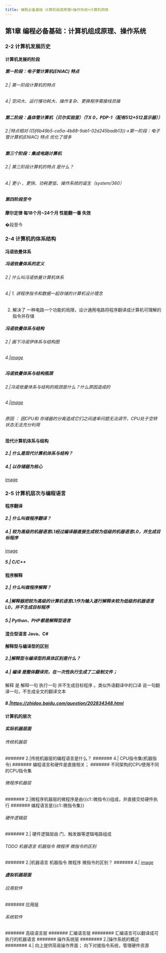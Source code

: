 ```yaml
---
title: 编程必备基础 计算机组成原理+操作系统+计算机网络
---
```


## 第1章 编程必备基础：计算机组成原理、操作系统
### 2-2 计算机发展历史
#### 计算机发展的阶段
##### 第一阶段：电子管计算机(ENIAC) 特点
###### 2.| 第一阶段计算机的特点
###### 4.| 空间大、运行慢功耗大、操作复杂、更换程序需接线员操
##### 第二阶段：晶体管计算机（贝尔实验室）（TX 0，PDP-1（配有512*512显示器））
###### 2.|特点相对 ((5f6b49b5-ca5a-4b88-9ab1-02d245badb13))->第一阶段：电子管计算机(ENIAC) 特点 优化了很多
##### 第三个阶段：集成电路计算机
###### 2.| 第三阶段计算机的特点 是什么？
###### 4.| 更小 、更快、功耗更低、操作系统的诞生（system/360）
##### 第四阶段至今
#### 摩尔定律 每18个月~24个月 性能翻一番 失效
�段至今
### 2-4 计算机的体系结构
#### 冯诺依曼体系
##### 冯诺依曼体系的定义
###### 2.| 什么叫冯诺依曼计算机体系
###### 4.| 1. 讲程序指令和数据一起存储的计算机设计理念
2. 解决了 一种电路一个功能的局限，设计通用电路将程序翻译成计算机可理解的指令并存储
##### 冯诺依曼体系与结构
###### 2.| 画下冯诺伊体系与结构图
###### 4.|[image](http://tuchuang.lifeupnote.com/blog/20200925/MTC9KqkuyIen.png?imageslim)
##### 冯诺依曼体系与结构瓶颈
###### 2.|冯诺依曼体系与结构的瓶颈是什么？什么原因造成的
###### 4.|[image](http://tuchuang.lifeupnote.com/blog/20200925/AmNIi8m260kq.png?imageslim)
###### 原因 ： 因CPU和 存储器的分离造成它们之间速率问题无法调节，CPU处于空转状态无法充分利用
#### 现代计算机体系与结构
##### 2.| 什么是现代计算机体系与结构？
##### 4.| 以存储器为核心
[image](http://tuchuang.lifeupnote.com/blog/20200925/bckwnrMe3aPf.png?imageslim)
### 2-5 计算机层次与编程语言
#### 程序翻译
##### 2.| 什么叫做程序翻译？
##### 4.| 较为高级的机器语言L1经过**编译器**直接生成较为低级的机器语言L0，并生成目标程序
[image](http://tuchuang.lifeupnote.com/blog/20200925/UkRIkPf28c6I.png?imageslim)
##### 5.| C/C++
#### 程序解释
##### 2.| 什么叫做程序解释？
##### 4.|解释器把较为高级的计算机语言L1作为输入逐行解释未较为低级的机器语言L0，并不生成目标程序
##### 5.| Python、PHP都是解释型语言
#### 混合型语言 Java、C#
#### 解释型与编译型的区别
##### 2.|解释型与编译型的具体区别是什么？
##### 4.| 编译 是**整体翻译**完，在**一次性**执行生成了二级制文件；
解释  是 解释一句 执行一句 并不生成目标程序 。类似外语翻译中的口译 说一句翻译一句，不生成全文的翻译文本
##### 8.|<e>https://zhidao.baidu.com/question/202834348.html</e>
#### 计算机的层次
##### 实际机器层面
###### 传统机器层
####### 2.|传统机器层的编程语言是什么？
####### 4.| CPU指令集(机器指令)
####### 编程语言和硬件是直接相关；
####### 不同架构的CPU使用不同的CPU指令集
###### 微程序机器层
####### 2.|微程序机器层的微程序是由{{c1::微指令}}组成，并直接交给硬件执行
####### 编程语言是{{c1::微指令集}}
###### 硬件逻辑层
####### 2.| 硬件逻辑层由 门、触发器等逻辑电路组成
###### TODO 机器语言 机器指令 微程序 微指令的区别
####### 2.|机器语言 机器指令 微程序 微指令的区别？
####### 4.| [image](http://tuchuang.lifeupnote.com/blog/20200925/52D13t7MMeUN.png?imageslim)
##### 虚拟机器层面
###### 应用软件
####### 应用层
###### 系统软件
####### 高级语言层
####### 汇编语言层
######## 汇编语言可以翻译成可执行的机器语言
####### 操作系统层
######## 2.|操作系统的概述
######## 4.| 向上提供简易操作界面；
向下对接指令系统，管理硬件资源

